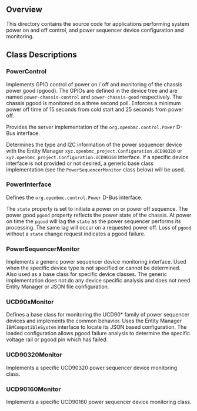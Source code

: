 ## Overview

This directory contains the source code for applications performing system power
on and off control, and power sequencer device configuration and monitoring.

## Class Descriptions

### PowerControl

Implements GPIO control of power on / off and monitoring of the chassis power
good (pgood). The GPIOs are defined in the device tree and are named
`power-chassis-control` and `power-chassis-good` respectively. The chassis pgood
is monitored on a three second poll. Enforces a minimum power off time of 15
seconds from cold start and 25 seconds from power off.

Provides the server implementation of the `org.openbmc.control.Power` D-Bus
interface.

Determines the type and I2C information of the power sequencer device with the
Entity Manager `xyz.openbmc_project.Configuration.UCD90320` or
`xyz.openbmc_project.Configuration.UCD90160` interface. If a specific device
interface is not provided or not desired, a generic base class implementation
(see the `PowerSequencerMonitor` class below) will be used.

### PowerInterface

Defines the `org.openbmc.control.Power` D-Bus interface.

The `state` property is set to initiate a power on or power off sequence. The
power good `pgood` property reflects the power state of the chassis. At power on
time the `pgood` will lag the `state` as the power sequencer performs its
processing. The same lag will occur on a requested power off. Loss of `pgood`
without a `state` change request indicates a pgood failure.

### PowerSequencerMonitor

Implements a generic power sequencer device monitoring interface. Used when the
specific device type is not specified or cannot be determined. Also used as a
base class for specific device classes. The generic implementation does not do
any device specific analysis and does not need Entity Manager or JSON file
configuration.

### UCD90xMonitor

Defines a base class for monitoring the UCD90* family of power sequencer devices
and implements the common behavior. Uses the Entity Manager
`IBMCompatibleSystem` interface to locate its JSON based configuration. The
loaded configuration allows pgood failure analysis to determine the specific
voltage rail or pgood pin which has failed.

### UCD90320Monitor

Implements a specific UCD90320 power sequencer device monitoring class.

### UCD90160Monitor

Implements a specific UCD90160 power sequencer device monitoring class.

